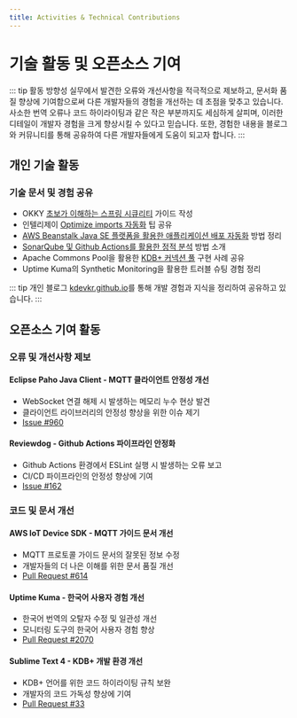 ```yaml
---
title: Activities & Technical Contributions
---
```


# 기술 활동 및 오픈소스 기여

::: tip 활동 방향성
실무에서 발견한 오류와 개선사항을 적극적으로 제보하고, 문서화 품질 향상에 기여함으로써 다른 개발자들의 경험을 개선하는 데 초점을 맞추고 있습니다. 사소한 번역 오류나 코드 하이라이팅과 같은 작은 부분까지도 세심하게 살피며, 이러한 디테일이 개발자 경험을 크게 향상시킬 수 있다고 믿습니다. 또한, 경험한 내용을 블로그와 커뮤니티를 통해 공유하여 다른 개발자들에게 도움이 되고자 합니다.
:::

## 개인 기술 활동

### 기술 문서 및 경험 공유

- OKKY [초보가 이해하는 스프링 시큐리티](https://okky.kr/articles/382738) 가이드 작성
- 인텔리제이 [Optimize imports 자동화](https://okky.kr/articles/1134690) 팁 공유
- [AWS Beanstalk Java SE 플랫폼을 활용한 애플리케이션 배포 자동화](https://kdevkr.github.io/deploy-application-to-the-aws-elastic-beanstalk-java-se-platform-enviroment/) 방법 정리
- [SonarQube 및 Github Actions를 활용한 정적 분석](https://kdevkr.github.io/static-analysis-performed-by-sonarqube-and-github-action/) 방법 소개
- Apache Commons Pool을 활용한 [KDB+ 커넥션 풀](https://kdevkr.github.io/kdb-connection-pool/) 구현 사례 공유
- Uptime Kuma의 Synthetic Monitoring을 활용한 트러블 슈팅 경험 정리

::: tip 개인 블로그
[kdevkr.github.io](https://kdevkr.github.io/)를 통해 개발 경험과 지식을 정리하여 공유하고 있습니다.
:::

## 오픈소스 기여 활동

### 오류 및 개선사항 제보

#### Eclipse Paho Java Client - MQTT 클라이언트 안정성 개선

- WebSocket 연결 해제 시 발생하는 메모리 누수 현상 발견
- 클라이언트 라이브러리의 안정성 향상을 위한 이슈 제기
- [Issue #960](https://github.com/eclipse-paho/paho.mqtt.java/issues/960)

#### Reviewdog - Github Actions 파이프라인 안정화

- Github Actions 환경에서 ESLint 실행 시 발생하는 오류 보고
- CI/CD 파이프라인의 안정성 향상에 기여
- [Issue #162](https://github.com/reviewdog/action-eslint/issues/162)

### 코드 및 문서 개선

#### AWS IoT Device SDK - MQTT 가이드 문서 개선

- MQTT 프로토콜 가이드 문서의 잘못된 정보 수정
- 개발자들의 더 나은 이해를 위한 문서 품질 개선
- [Pull Request #614](https://github.com/aws/aws-iot-device-sdk-java-v2/pull/614)

#### Uptime Kuma - 한국어 사용자 경험 개선

- 한국어 번역의 오탈자 수정 및 일관성 개선
- 모니터링 도구의 한국어 사용자 경험 향상
- [Pull Request #2070](https://github.com/louislam/uptime-kuma/pull/2070)

#### Sublime Text 4 - KDB+ 개발 환경 개선

- KDB+ 언어를 위한 코드 하이라이팅 규칙 보완
- 개발자의 코드 가독성 향상에 기여
- [Pull Request #33](https://github.com/komsit37/sublime-q/pull/33)
